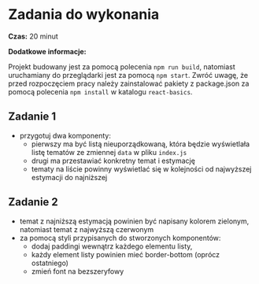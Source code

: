 # Zadania do wykonania

**Czas:** 20 minut

**Dodatkowe informacje:** 

Projekt budowany jest za pomocą polecenia `npm run build`, natomiast uruchamiany do przeglądarki jest za pomocą `npm start`. Zwróć uwagę, że przed rozpoczęciem pracy należy zainstalować pakiety z package.json za pomocą polecenia `npm install` w katalogu `react-basics`.

## Zadanie 1

- przygotuj dwa komponenty:
    - pierwszy ma być listą nieuporządkowaną, która będzie wyświetlała listę tematów ze zmiennej `data` w pliku `index.js`
    - drugi ma przestawiać konkretny temat i estymację
    - tematy na liście powinny wyświetlać się w kolejności od najwyższej estymacji do najniższej

## Zadanie 2

- temat z najniższą estymacją powinien być napisany kolorem zielonym, natomiast temat z najwyższą czerwonym
- za pomocą styli przypisanych do stworzonych komponentów:
    - dodaj paddingi wewnątrz każdego elementu listy,
    - każdy element listy powinien mieć border-bottom (oprócz ostatniego)
    - zmień font na bezszeryfowy
    